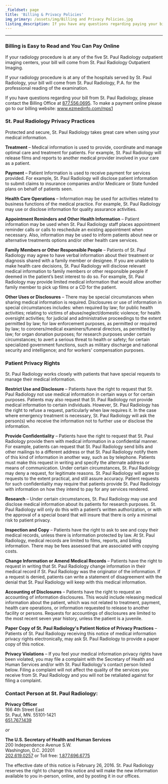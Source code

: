 ```yaml
---
_fieldset: page
title: 'Billing & Privacy Policies'
img_primary: /assets/img/Billing and Privacy Policies.jpg
listing_description: If you have any questions regarding paying your bill online or by mail please contact the St. Paul Radiology Billing Office at 1.877.556.0695 for further assistance.
---
```

<hr><h3>Billing is Easy to Read and You Can Pay Online</h3><p>If your radiology procedure is at any of the five St. Paul Radiology outpatient imaging centers, your bill will come from St. Paul Radiology Outpatient Imaging.</p><p>If your radiology procedure is at any of the hospitals served by St. Paul Radiology, your bill will come from St. Paul Radiology, P.A. for the professional reading of the examination.</p><p>If you have questions regarding your bill from St. Paul Radiology, please contact the Billing Office at <a href="tel: 877.556.0695">877.556.0695</a>. To make a payment online please go to our billing website: <a href="http://www.ezmedinfo.com/mps1">www.ezmedinfo.com/mps1</a>
</p><h3>St. Paul Radiology Privacy Practices<br></h3><p>Protected and secure, St. Paul Radiology takes great care when using your medical information.</p><p><strong>Treatment</strong> – Medical information is used to provide, coordinate and manage optimal care and treatment for patients. For example, St. Paul Radiology will release films and reports to another medical provider involved in your care as a patient.</p><p><strong>Payment</strong> – Patient Information is used to receive payment for services provided. For example, St. Paul Radiology will disclose patient information to submit claims to insurance companies and/or Medicare or State funded plans on behalf of patients seen.</p><p><strong>Health Care Operations</strong> – Information may be used for activities related to business functions of the medical practice. For example, St. Paul Radiology may use or disclose information for quality assurance activities.</p><p><strong>Appointment Reminders and Other Health Information</strong> – Patient information may be used when St. Paul Radiology staff places appointment reminder calls or calls to reschedule an existing appointment when necessary. Also, information may be used to inform patients about new or alternative treatments options and/or other health care services.</p><p><strong>Family Members or Other Responsible People</strong> – Patients of St. Paul Radiology may agree to have verbal information about their treatment or diagnosis shared with a family member or designee. If you are unable to make health care decisions, St. Paul Radiology will disclose relevant medical information to family members or other responsible people if deemed in the patient’s best interest to do so. For example, St. Paul Radiology may provide limited medical information that would allow another family member to pick up films or a CD for the patient.</p><p><strong>Other Uses or Disclosures</strong> – There may be special circumstances when sharing medical information is required. Disclosures or use of information in special circumstances includes: when required by law; for public health activities; relating to victims of abuse/neglect/domestic violence; for health oversight activities; for judicial and administrative proceedings to the extent permitted by law; for law enforcement purposes, as permitted or required by law; to coroners/medical examiners/funeral directors, as permitted by law; for organ donation purposes; for research purposes under certain circumstances; to avert a serious threat to health or safety; for certain specialized government functions, such as military discharge and national security and intelligence; and for workers' compensation purposes.</p><h3>Patient Privacy Rights<br></h3><p>St. Paul Radiology works closely with patients that have special requests to manage their medical information.</p><p><strong>Restrict Use and Disclosure</strong> – Patients have the right to request that St. Paul Radiology not use medical information in certain ways or for certain purposes. Patients may also request that St. Paul Radiology not provide medical information to certain individuals. However, St. Paul Radiology has the right to refuse a request, particularly when law requires it. In the case where emergency treatment is necessary, St. Paul Radiology will ask the person(s) who receive the information not to further use or disclose the information.</p><p><strong>Provide Confidentiality</strong> – Patients have the right to request that St. Paul Radiology provide them with medical information in a confidential manner. For example, patients can request that St. Paul Radiology send bills and other mailings to a different address or that St. Paul Radiology notify them of this kind of information in another way, such as by telephone. Patients must make this request in writing and specify the alternate address or means of communication. Under certain circumstances, St. Paul Radiology may deny a request, for legitimate reasons. St. Paul Radiology will agree to requests to the extent practical, and still assure accuracy. Patient requests for such confidentiality may require that patients provide St. Paul Radiology with information on how they intend to pay for any services rendered.</p><p><strong>Research</strong> – Under certain circumstances, St. Paul Radiology may use and disclose medical information about its patients for research purposes. St. Paul Radiology will only do this with a patient’s written authorization, or with the approval of a special board that will insure that there is only a minimal risk to patient privacy.</p><p><strong>Inspection and Copy</strong> – Patients have the right to ask to see and copy their medical records, unless there is information protected by law. At St. Paul Radiology, medical records are limited to films, reports, and billing information. There may be fees assessed that are associated with copying costs.</p><p><strong>Change Information or Amend Medical Records</strong> – Patients have the right to request in writing that St. Paul Radiology change information in their medical record if St. Paul Radiology was the originator of the information. If a request is denied, patients can write a statement of disagreement with the denial that St. Paul Radiology will keep with this medical information.</p><p><strong>Accounting of Disclosures</strong> – Patients have the right to request an accounting of information disclosures. This would include releasing medical information about the patient, which was not related to treatment, payment, health care operations, or information requested to release to another facility or persons. Requests for accountings of disclosures are limited to the most recent seven year history, unless the patient is a juvenile.</p><p><strong>Paper Copy of St. Paul Radiology's Patient Notice of Privacy Practices</strong> – Patients of St. Paul Radiology receiving this notice of medical information privacy rights electronically, may ask St. Paul Radiology to provide a paper copy of this notice.</p><p><strong>Privacy Violations</strong> – If you feel your medical information privacy rights have been violated, you may file a complaint with the Secretary of Health and Human Services and/or with St. Paul Radiology's contact person listed below. Filing a complaint will not affect the quality of the services you receive from St. Paul Radiology and you will not be retaliated against for filing a complaint.</p><h3>Contact Person at St. Paul Radiology:<br></h3><p><strong>Privacy Officer<br></strong>166 4th Street East<br>St. Paul, MN. 55101-1421<br><a href="tel: 651.767.1439" target="_blank">651.767.1439</a></p><p><i>or</i>
</p><p><strong>The U.S. Secretary of Health and Human Services<br></strong>200 Independence Avenue S.W.<br>Washington, D.C. 20201<br><a href="tel: 202.619.0257">202.619.0257</a> or Toll free: <a href="tel: 1.877.696.6775" target="_blank">1.877.696.6775</a></p><p>The effective date of this notice is February 26, 2016. St. Paul Radiology reserves the right to change this notice and will make the new information available to you in-person, online, and by posting it in our offices.<br>
</p>